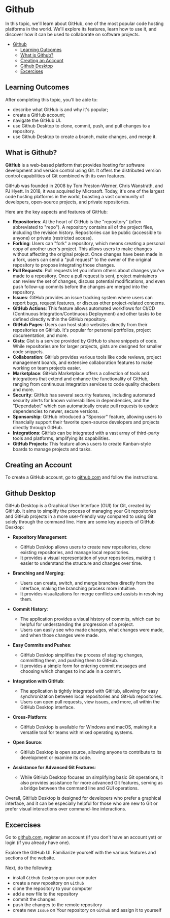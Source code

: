 # Github

In this topic, we'll learn about GitHub, one of the most popular code hosting platforms in the world. We'll explore its features, learn how to use it, and discover how it can be used to collaborate on software projects.

- [Github](#github)
  - [Learning Outcomes](#learning-outcomes)
  - [What is Github?](#what-is-github)
  - [Creating an Account](#creating-an-account)
  - [Github Desktop](#github-desktop)
  - [Excercises](#excercises)

## Learning Outcomes

After completing this topic, you'll be able to:

- describe what GitHub is and why it's popular;
- create a GitHub account;
- navigate the GitHub UI.
- use Github Desktop to clone, commit, push, and pull changes to a repository.
- use Github Desktop to create a branch, make changes, and merge it.

## What is Github?

**GitHub** is a web-based platform that provides hosting for software development and version control using Git. It offers the distributed version control capabilities of Git combined with its own features.

GitHub was founded in 2008 by Tom Preston-Werner, Chris Wanstrath, and PJ Hyett. In 2018, it was acquired by Microsoft. Today, it's one of the largest code hosting platforms in the world, boasting a vast community of developers, open-source projects, and private repositories.

Here are the key aspects and features of GitHub:

- **Repositories**: At the heart of GitHub is the "repository" (often abbreviated to "repo"). A repository contains all of the project files, including the revision history. Repositories can be public (accessible to anyone) or private (restricted access).
- **Forking**: Users can "fork" a repository, which means creating a personal copy of another user's project. This allows users to make changes without affecting the original project. Once changes have been made in a fork, users can send a "pull request" to the owner of the original repository to propose integrating those changes.
- **Pull Requests**: Pull requests let you inform others about changes you've made to a repository. Once a pull request is sent, project maintainers can review the set of changes, discuss potential modifications, and even push follow-up commits before the changes are merged into the repository.
- **Issues**: GitHub provides an issue tracking system where users can report bugs, request features, or discuss other project-related concerns.
- **GitHub Actions**: This feature allows automated workflows for CI/CD (Continuous Integration/Continuous Deployment) and other tasks to be defined directly within the GitHub repository.
- **GitHub Pages**: Users can host static websites directly from their repositories on GitHub. It's popular for personal portfolios, project documentation, and more.
- **Gists**: Gist is a service provided by GitHub to share snippets of code. While repositories are for larger projects, gists are designed for smaller code snippets.
- **Collaboration**: GitHub provides various tools like code reviews, project management boards, and extensive collaboration features to make working on team projects easier.
- **Marketplace**: GitHub Marketplace offers a collection of tools and integrations that extend and enhance the functionality of GitHub, ranging from continuous integration services to code quality checkers and more.
- **Security**: GitHub has several security features, including automated security alerts for known vulnerabilities in dependencies, and the "Dependabot" which can automatically create pull requests to update dependencies to newer, secure versions.
- **Sponsorship**: GitHub introduced a "Sponsor" feature, allowing users to financially support their favorite open-source developers and projects directly through GitHub.
- **Integrations**: GitHub can be integrated with a vast array of third-party tools and platforms, amplifying its capabilities.
- **GitHub Projects**: This feature allows users to create Kanban-style boards to manage projects and tasks.

## Creating an Account

To create a GitHub account, go to [github.com](https://github.com/signup) and follow the instructions.

## Github Desktop

GitHub Desktop is a Graphical User Interface (GUI) for Git, created by GitHub. It aims to simplify the process of managing your Git repositories and GitHub projects in a more user-friendly way compared to using Git solely through the command line. Here are some key aspects of GitHub Desktop:

- **Repository Management**:
  - GitHub Desktop allows users to create new repositories, clone existing repositories, and manage local repositories.
  - It provides a visual representation of your repositories, making it easier to understand the structure and changes over time.

- **Branching and Merging**:
  - Users can create, switch, and merge branches directly from the interface, making the branching process more intuitive.
  - It provides visualizations for merge conflicts and assists in resolving them.

- **Commit History**:
  - The application provides a visual history of commits, which can be helpful for understanding the progression of a project.
  - Users can easily see who made changes, what changes were made, and when those changes were made.

- **Easy Commits and Pushes**:
  - GitHub Desktop simplifies the process of staging changes, committing them, and pushing them to GitHub.
  - It provides a simple form for entering commit messages and choosing which changes to include in a commit.

- **Integration with GitHub**:
  - The application is tightly integrated with GitHub, allowing for easy synchronization between local repositories and GitHub repositories.
  - Users can open pull requests, view issues, and more, all within the GitHub Desktop interface.

- **Cross-Platform**:
  - GitHub Desktop is available for Windows and macOS, making it a versatile tool for teams with mixed operating systems.

- **Open Source**:
  - GitHub Desktop is open source, allowing anyone to contribute to its development or examine its code.

- **Assistance for Advanced Git Features**:
  - While GitHub Desktop focuses on simplifying basic Git operations, it also provides assistance for more advanced Git features, serving as a bridge between the command line and GUI operations.

Overall, GitHub Desktop is designed for developers who prefer a graphical interface, and it can be especially helpful for those who are new to Git or prefer visual interactions over command-line interactions.

## Excercises

Go to [github.com](https://www.github.com), register an account (if you don't have an account yet) or login (if you already have one).

Explore the GitHub UI. Familiarize yourself with the various features and sections of the website.

Next, do the following:

- install `Github Desktop` on your computer
- create a new repository on `Github`
- clone the repository to your computer
- add a new file to the repository
- commit the changes
- push the changes to the remote repository
- create new `Issue` on Your repository on `Github` and assign it to yourself

